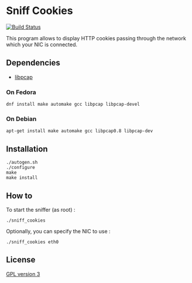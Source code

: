 # Sniff Cookies

[![Build Status](https://travis-ci.org/SkypLabs/sniff-cookies.svg)](https://travis-ci.org/SkypLabs/sniff-cookies)

This program allows to display HTTP cookies passing through the network which your NIC is connected.

## Dependencies

 * [libpcap][1]

### On Fedora

    dnf install make automake gcc libpcap libpcap-devel

### On Debian

    apt-get install make automake gcc libpcap0.8 libpcap-dev

## Installation

    ./autogen.sh
    ./configure
    make
    make install

## How to

To start the sniffer (as root) :

    ./sniff_cookies

Optionally, you can specify the NIC to use :

    ./sniff_cookies eth0

## License

[GPL version 3][2]

  [1]: http://www.tcpdump.org "Official web site of tcpdump and libpcap"
  [2]: https://www.gnu.org/licenses/gpl.txt "GPL version 3"
